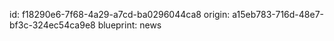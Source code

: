 id: f18290e6-7f68-4a29-a7cd-ba0296044ca8
origin: a15eb783-716d-48e7-bf3c-324ec54ca9e8
blueprint: news
